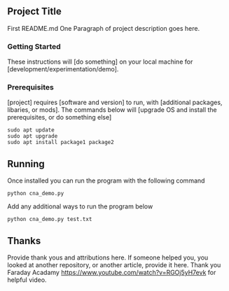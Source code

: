 ## Project Title
First README.md
One Paragraph of project description goes here.

### Getting Started

These instructions will [do something] on your local machine for [development/experimentation/demo].

### Prerequisites

[project] requires [software and version] to run, with [additional packages, libaries, or mods]. The commands below will [upgrade OS and install the prerequisites, or do something else]

```
sudo apt update
sudo apt upgrade
sudo apt install package1 package2
```

## Running
Once installed you can run the program with the following command

```
python cna_demo.py
```

Add any additional ways to run the program below

```
python cna_demo.py test.txt
```

## Thanks
Provide thank yous and attributions here. If someone helped you, you looked at another repository, or another article, provide it here.
Thank you Faraday Acadamy https://www.youtube.com/watch?v=RGOj5yH7evk for helpful video.
